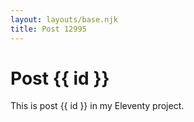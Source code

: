 ```yaml
---
layout: layouts/base.njk
title: Post 12995
---
```


# Post {{ id }}

This is post {{ id }} in my Eleventy project.
